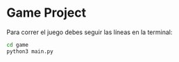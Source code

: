 # Game Project

Para correr el juego debes seguir las líneas en la terminal:
``` sh
cd game
python3 main.py
```


